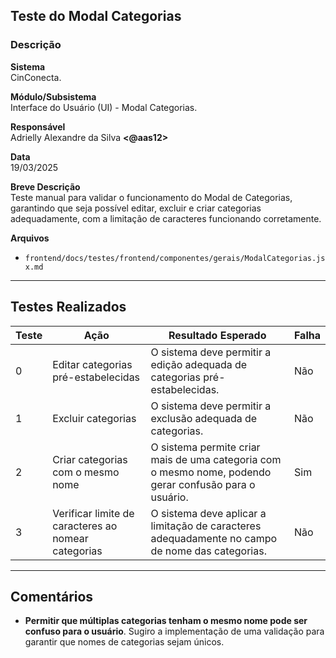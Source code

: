 ## Teste do Modal Categorias

### Descrição

**Sistema**  
CinConecta.

**Módulo/Subsistema**  
Interface do Usuário (UI) - Modal Categorias.

**Responsável**  
Adrielly Alexandre da Silva **<@aas12>**

**Data**  
19/03/2025

**Breve Descrição**  
Teste manual para validar o funcionamento do Modal de Categorias, garantindo que seja possível editar, excluir e criar categorias adequadamente, com a limitação de caracteres funcionando corretamente.

**Arquivos**  
- `frontend/docs/testes/frontend/componentes/gerais/ModalCategorias.jsx.md`

---

## Testes Realizados

| Teste | Ação                                                | Resultado Esperado                                                                                     | Falha |
| ----- | --------------------------------------------------- | ------------------------------------------------------------------------------------------------------ | ----- |
| 0     | Editar categorias pré-estabelecidas                 | O sistema deve permitir a edição adequada de categorias pré-estabelecidas.                             | Não   |
| 1     | Excluir categorias                                  | O sistema deve permitir a exclusão adequada de categorias.                                             | Não   |
| 2     | Criar categorias com o mesmo nome                   | O sistema permite criar mais de uma categoria com o mesmo nome, podendo gerar confusão para o usuário. | Sim   |
| 3     | Verificar limite de caracteres ao nomear categorias | O sistema deve aplicar a limitação de caracteres adequadamente no campo de nome das categorias.        | Não   |

---

## Comentários
- **Permitir que múltiplas categorias tenham o mesmo nome pode ser confuso para o usuário**. Sugiro a implementação de uma validação para garantir que nomes de categorias sejam únicos.
